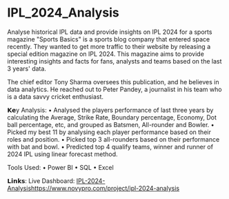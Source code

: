 # IPL_2024_Analysis
Analyse historical IPL data and provide insights on IPL 2024 for a sports magazine
"Sports Basics" is a sports blog company that entered space recently.  They wanted to get more traffic to their website by releasing a special edition magazine on IPL 2024.  This magazine aims to provide interesting insights and facts for fans, analysts and teams based on the last 3 years' data.

The chief editor Tony Sharma oversees this publication, and he believes in data analytics. He reached out to Peter Pandey, a journalist in his team who is a data savvy cricket enthusiast. 

𝗞𝗲y Analysis:
•	Analysed the players performance of last three years by calculating the Average, Strike Rate, Boundary percentage, Economy, Dot ball percentage, etc, and grouped as Batsmen, All-rounder and Bowler.
•	Picked my best 11 by analysing each player performance based on their roles and position. 
•	Picked top 3 all-rounders based on their performance with bat and bowl.
•	Predicted top 4 qualify teams, winner and runner of 2024 IPL using linear forecast method.

Tools Used:
•	Power BI
•	SQL
•	Excel

𝗟𝗶𝗻𝗸𝘀:
Live Dashboard: [IPL-2024-Analysis](https://www.novypro.com/project/ipl-2024-analysis)https://www.novypro.com/project/ipl-2024-analysis
